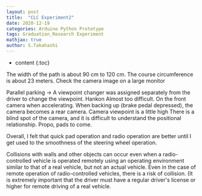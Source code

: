 ```yaml
---
layout: post
title:  "CLC Experiment2"
date: 2020-12-19
categories: Arduino Python Prototype
tags: Graduation_Research Experiment
mathjax: true
author: S.Takahashi
---
```


* content
{:toc}

The width of the path is about 90 cm to 120 cm.
The course circumference is about 23 meters.
Check the camera image on a large monitor

Parallel parking → A viewpoint changer was assigned separately from the driver to change the viewpoint.
Hankon
Almost too difficult.
On the front camera when accelerating.
When backing up (brake pedal depressed), the camera becomes a rear camera.
Camera viewpoint is a little high
There is a blind spot of the camera, and it is difficult to understand the positional relationship.
Propo, pads to come.

Overall, I felt that quick pad operation and radio operation are better until I get used to the smoothness of the steering wheel operation.


Collisions with walls and other objects can occur even when a radio-controlled vehicle is operated remotely using an operating environment similar to that of a real vehicle, but not an actual vehicle.
Even in the case of remote operation of radio-controlled vehicles, there is a risk of collision.
(It is extremely important that the driver must have a regular driver's license or higher for remote driving of a real vehicle.